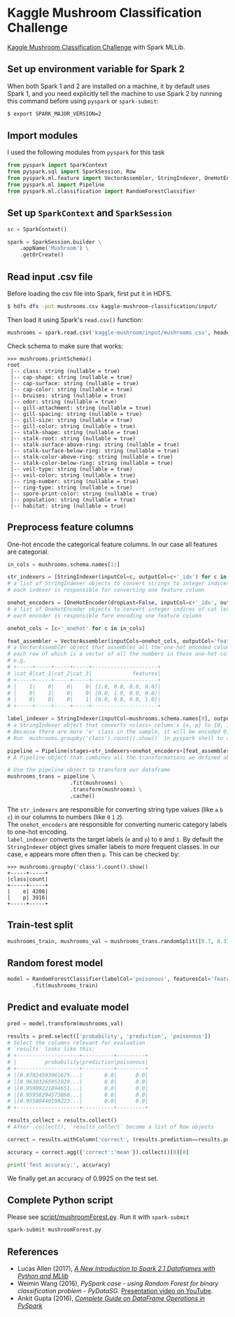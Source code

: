 # Kaggle Mushroom Classification Challenge
[Kaggle Mushroom Classification Challenge](https://www.kaggle.com/uciml/mushroom-classification) 
 with Spark MLLib.

## Set up environment variable for Spark 2
When both Spark 1 and 2 are installed on a machine, it by default uses Spark 1,
and you need explicitly tell the machine to use Spark 2 by running this command before using `pyspark` or `spark-submit`:
```bash
$ export SPARK_MAJOR_VERSION=2 
```

## Import modules
I used the following modules from `pyspark` for this task
```python
from pyspark import SparkContext
from pyspark.sql import SparkSession, Row
from pyspark.ml.feature import VectorAssembler, StringIndexer, OneHotEncoder
from pyspark.ml import Pipeline
from pyspark.ml.classification import RandomForestClassifier
```

## Set up `SparkContext` and `SparkSession`
```python
sc = SparkContext()

spark = SparkSession.builder \
    .appName('Mushroom') \
    .getOrCreate()
```

## Read input .csv file
Before loading the csv file into Spark, first put it in HDFS.
```bash
$ hdfs dfs -put mushrooms.csv kaggle-mushroom-classification/input/
```
Then load it using Spark's `read.csv()` function:
```python
mushrooms = spark.read.csv('kaggle-mushroom/input/mushrooms.csv', header=True)
```
Check schema to make sure that works:
```text
>>> mushrooms.printSchema()
root
 |-- class: string (nullable = true)
 |-- cap-shape: string (nullable = true)
 |-- cap-surface: string (nullable = true)
 |-- cap-color: string (nullable = true)
 |-- bruises: string (nullable = true)
 |-- odor: string (nullable = true)
 |-- gill-attachment: string (nullable = true)
 |-- gill-spacing: string (nullable = true)
 |-- gill-size: string (nullable = true)
 |-- gill-color: string (nullable = true)
 |-- stalk-shape: string (nullable = true)
 |-- stalk-root: string (nullable = true)
 |-- stalk-surface-above-ring: string (nullable = true)
 |-- stalk-surface-below-ring: string (nullable = true)
 |-- stalk-color-above-ring: string (nullable = true)
 |-- stalk-color-below-ring: string (nullable = true)
 |-- veil-type: string (nullable = true)
 |-- veil-color: string (nullable = true)
 |-- ring-number: string (nullable = true)
 |-- ring-type: string (nullable = true)
 |-- spore-print-color: string (nullable = true)
 |-- population: string (nullable = true)
 |-- habitat: string (nullable = true)
```

## Preprocess feature columns
One-hot encode the categorical feature columns. In our case all features are categorial.
```python
in_cols = mushrooms.schema.names[1:]

str_indexers = [StringIndexer(inputCol=c, outputCol=c+'_idx') for c in in_cols]
# a list of StringIndexer objects to convert strings to integer indices
# each indexer is responsible for converting one feature column

onehot_encoders = [OneHotEncoder(dropLast=False, inputCol=c+'_idx', outputCol=c+'_onehot') for c in in_cols]
# a list of OneHotEncoder objects to convert integer indices of cat levels to one-hot encoded columns
# each encoder is responsible fore encoding one feature column

onehot_cols = [c+'_onehot' for c in in_cols]

feat_assembler = VectorAssembler(inputCols=onehot_cols, outputCol='features')
# a VectorAssembler object that assembles all the one-hot encoded columns into one column,
# each row of which is a vector of all the numbers in those one-hot columns.
# e.g.
# +-----+-----+-----+-----+---------------------+
# |cat_0|cat_1|cat_2|cat_3|             features|
# +-----+-----+-----+-----+---------------------+
# |    1|    0|    0|    0| [1.0, 0.0, 0.0, 0.0]|
# |    0|    1|    0|    0| [0.0, 1.0, 0.0, 0.0]|
# |    0|    0|    0|    1| [0.0, 0.0, 0.0, 1.0]|
# +-----+-----+-----+-----+---------------------+

label_indexer = StringIndexer(inputCol=mushrooms.schema.names[0], outputCol='poisonous')
# a StringIndexer object that converts <class> column's {e, p} to {0, 1}
# Because there are more 'e' class in the sample, it will be encoded 0, since StringIndexer gives more frequent levels a lower index
# Run `mushrooms.groupby('class').count().show()` in pyspark shell to see counts of each class

pipeline = Pipeline(stages=str_indexers+onehot_encoders+[feat_assembler, label_indexer])
# A Pipeline object that combines all the transformations we defined above.

# Use the pipeline object to transform our dataframe
mushrooms_trans = pipeline \
                    .fit(mushrooms) \
                    .transform(mushrooms) \
                    .cache()
```
The `str_indexers` are responsible for converting string type values (like `a` `b` `c`) in our columns to numbers (like `0` `1` `2`).  
The `onehot_encoders` are responsible for converting numeric category labels to one-hot encoding.  
`label_indexer` converts the target labels (`e` and `p`) to `0` and `1`. 
By default the `StringIndexer` object gives smaller labels to more frequent classes. In our case, `e` appears more often then `p`. This can be checked by:
```text
>>> mushrooms.groupby('class').count().show()
+-----+-----+
|class|count|
+-----+-----+
|    e| 4208|
|    p| 3916|
+-----+-----+
```

## Train-test split
```python
mushrooms_train, mushrooms_val = mushrooms_trans.randomSplit([0.7, 0.3], seed=2017)
```

## Random forest model
```python
model = RandomForestClassifier(labelCol='poisonous', featuresCol='features', numTrees=200) \
        .fit(mushrooms_train)
```

## Predict and evaluate model
```python
pred = model.transform(mushrooms_val)

results = pred.select(['probability', 'prediction', 'poisonous'])
# Select the columns relevant for evaluation
# `results` looks like this:
# +--------------------+----------+---------+
# |         probability|prediction|poisonous|
# +--------------------+----------+---------+
# |[0.97024593961675...|       0.0|      0.0|
# |[0.96303265951929...|       0.0|      0.0|
# |[0.95909221894651...|       0.0|      0.0|
# |[0.95958294573868...|       0.0|      0.0|
# |[0.95580449199223...|       0.0|      0.0|
# +--------------------+----------+---------+

results_collect = results.collect()
# After .collect(), `results_collect` become a list of Row objects

correct = results.withColumn('correct', (results.prediction==results.poisonous).cast('integer')).select('correct')

accuracy = correct.agg({'correct':'mean'}).collect()[0][0]

print('Test accuracy:', accuracy)
```
We finally get an accuracy of 0.9925 on the test set.

## Complete Python script
Please see [script/mushroomForest.py](script/mushroomForest.py). Run it with `spark-submit`
```bash
spark-submit mushroomForest.py
```

## References
- Lucas Allen (2017), [*A New Introduction to Spark 2.1 Dataframes with Python and MLlib*](http://www.techpoweredmath.com/introduction-spark-2-1-dataframes-python-mllib/#.WkWRxlQ-fOR)
- Weimin Wang (2016), *PySpark case - using Random Forest for binary classification problem - PyDataSG.* [Presentation video on YouTube](https://www.youtube.com/watch?v=CdHuLGuU2c4).
- Ankit Gupta (2016), [*Complete Guide on DataFrame Operations in PySpark*](https://www.analyticsvidhya.com/blog/2016/10/spark-dataframe-and-operations/)
